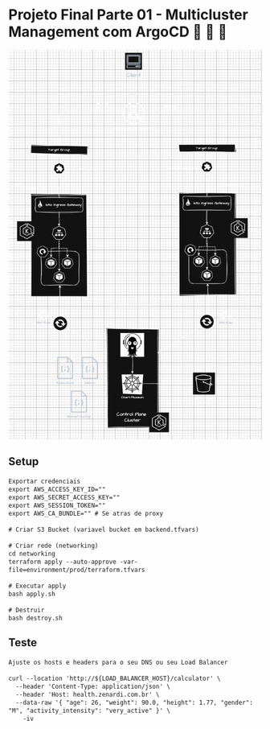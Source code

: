 # Projeto Final Parte 01 - Multicluster Management com ArgoCD :rocket: :rocket: :rocket: 

![ArgoCD](/assets/projeto-final-argocd-workload.drawio.png)

## Setup
```shell
Exportar credenciais
export AWS_ACCESS_KEY_ID=""
export AWS_SECRET_ACCESS_KEY=""
export AWS_SESSION_TOKEN=""
export AWS_CA_BUNDLE="" # Se atras de proxy

# Criar S3 Bucket (variavel bucket em backend.tfvars)

# Criar rede (networking)
cd networking
terraform apply --auto-approve -var-file=environment/prod/terraform.tfvars

# Executar apply
bash apply.sh

# Destruir
bash destroy.sh
```

## Teste
```shell
Ajuste os hosts e headers para o seu DNS ou seu Load Balancer

curl --location 'http://${LOAD_BALANCER_HOST}/calculator' \
  --header 'Content-Type: application/json' \
  --header 'Host: health.zenardi.com.br' \
  --data-raw '{ "age": 26, "weight": 90.0, "height": 1.77, "gender": "M", "activity_intensity": "very_active" }' \
    -iv
```